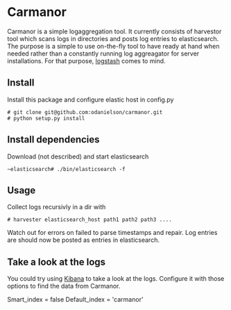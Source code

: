 
Carmanor
========

Carmanor is a simple logaggregation tool.
It currently consists of harvestor tool which scans logs
in directories and posts log entries to elasticsearch.
The purpose is a simple to use on-the-fly tool to have
ready at hand when needed rather than a constantly running log
aggreagator for server installations. For that purpose, [logstash](http://logstash.net) comes to mind.

Install
-------

Install this package and configure elastic host in config.py

    # git clone git@github.com:odanielson/carmanor.git
    # python setup.py install

Install dependencies
--------------------

Download (not described) and start elasticsearch

    ~elasticsearch# ./bin/elasticsearch -f

Usage
-----

Collect logs recursivly in a dir with

    # harvester elasticsearch_host path1 path2 path3 ....

Watch out for errors on failed to parse timestamps and repair.
Log entries are should now be posted as entries in elasticsearch.

Take a look at the logs
-----------------------
You could try using [Kibana](http://kibana.org) to take a look at the logs.
Configure it with those options to find the data from Carmanor.

Smart_index = false
Default_index = 'carmanor'
